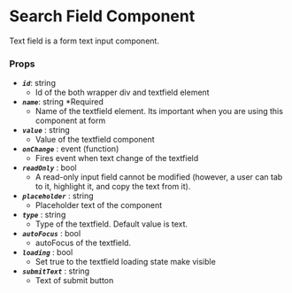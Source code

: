 # Search Field Component

Text field is a form text input component. 


### Props
- **_`id`_**: string
    * Id of the both wrapper div and textfield element
- **_`name`_**: string *Required
    * Name of the textfield element. Its important when you are using this component at form
- **_`value`_** : string
    * Value of the textfield component
- **_`onChange`_** : event (function)
    * Fires event when text change of the textfield
- **_`readOnly`_** : bool
    * A read-only input field cannot be modified (however, a user can tab to it, highlight it, and copy the text from it).
- **_`placeholder`_** : string
    * Placeholder text of the component
- **_`type`_** : string
    * Type of the textfield. Default value is text.
- **_`autoFocus`_** : bool
    * autoFocus of the textfield.
- **_`loading`_** : bool
    * Set true to the textfield loading state make visible
- **_`submitText`_** : string
    * Text of submit button
